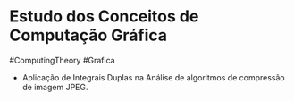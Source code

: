 # Estudo dos Conceitos de Computação Gráfica
#ComputingTheory  #Grafica 

- Aplicação de Integrais Duplas na Análise de algoritmos de compressão de imagem JPEG.

